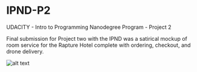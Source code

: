 # IPND-P2
UDACITY - Intro to Programming Nanodegree Program - Project 2

Final submission for Project two with the IPND was a satirical mockup of room service for the Rapture Hotel complete with ordering, checkout, and drone delivery.

![alt text](https://github.com/linuxnomad/IPND-P2/blob/master/screenshot.PNG)
